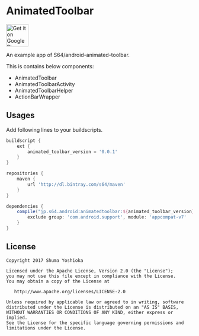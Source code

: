 # AnimatedToolbar

<a href='https://play.google.com/store/apps/details?id=jp.s64.android.animatedtoolbar.example&pcampaignid=MKT-Other-global-all-co-prtnr-py-PartBadge-Mar2515-1'><img alt='Get it on Google Play' src='https://play.google.com/intl/en_us/badges/images/generic/en_badge_web_generic.png' height="60" /></a>

An example app of S64/android-animated-toolbar.

This is contains below components:

- AnimatedToolbar
- AnimatedToolbarActivity
- AnimatedToolbarHelper
- ActionBarWrapper

## Usages

Add following lines to your buildscripts.

```groovy
buildscript {
    ext {
        animated_toolbar_version = '0.0.1'
    }
}
```

```groovy
repositories {
    maven {
        url 'http://dl.bintray.com/s64/maven'
    }
}

dependencies {
    compile("jp.s64.android:animatedtoolbar:${animated_toolbar_version}") {
        exclude group: 'com.android.support', module: 'appcompat-v7'
    }
}
```

## License

```
Copyright 2017 Shuma Yoshioka

Licensed under the Apache License, Version 2.0 (the "License");
you may not use this file except in compliance with the License.
You may obtain a copy of the License at

   http://www.apache.org/licenses/LICENSE-2.0

Unless required by applicable law or agreed to in writing, software
distributed under the License is distributed on an "AS IS" BASIS,
WITHOUT WARRANTIES OR CONDITIONS OF ANY KIND, either express or implied.
See the License for the specific language governing permissions and
limitations under the License.
```
